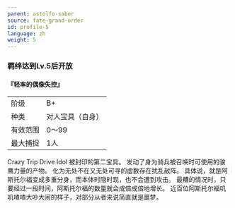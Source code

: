 ```yaml
---
parent: astolfo-saber
source: fate-grand-order
id: profile-5
language: zh
weight: 5
---
```


### 羁绊达到Lv.5后开放

#### 『轻率的偶像失控』

<table>
  <tr><td>阶级</td><td>B+</td></tr>
  <tr><td>种类</td><td>对人宝具（自身）</td></tr>
  <tr><td>有效范围</td><td>0～99</td></tr>
  <tr><td>最大捕捉</td><td>1人</td></tr>
</table>

Crazy Trip Drive Idol
被封印的第二宝具。
发动了身为骑兵被召唤时可使用的骏鹰力量的产物。
化为无处不在又无处可寻的虚数存在扰乱敌阵。
具体说，就是阿斯托尔福变成多重分身，而本体时隐时现，也不会遭到攻击。
最糟的情况时，只要经过一段时间，阿斯托尔福的数量就会成倍成倍地增长。
近百位阿斯托尔福叽叽喳喳大吵大闹的样子，对部分从者来说简直就是噩梦。
